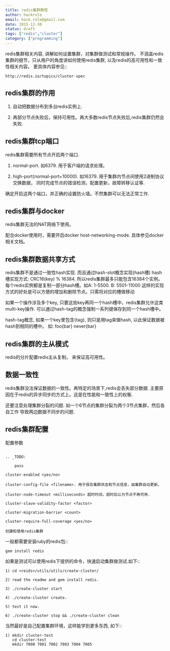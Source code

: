 ```yaml
---
title: redis集群教程
author: hackrole
email: hack.role@gmail.com
date: 2015-12-30
status: draft
tags: ["redis","cluster"]
category: ["programming"]
---
```




redis集群相关内容, 讲解如何设置集群，对集群做测试和常规操作。
不涵盖redis集群的细节，只从用户的角度讲如何使用redis集群, 以及redis的高可用性和一致性相关内容。
更具体内容参见::

    http://redis.io/topics/cluster-spec

redis集群的作用
---------------

1) 自动把数据分布到多台redis实例上.

2) 再部分节点失败后，保持可用性。再大多数redis节点失败后,redis集群仍然会失败.


redis集群tcp端口
----------------

redis集群需要所有节点开启两个端口.

1) normal-port. 如6379. 用于客户端的请求处理。

2) high-port(normal-port+10000). 如16379.
   用于集群内节点间使用2进制协议交换数据，
   同时完成节点的错误检测，配置更新，故障转移认证等.

确定开启这两个端口，并正确的设置防火墙。不然集群可以无法正常工作.

redis集群与docker
-----------------

redis集群无法的NAT网络下使用。

配合docker使用时，需要开启docker host-networking-mode. 具体参见docker相关文档。


redis集群数据共享方式
---------------------

redis集群不是通过一致性hash实现. 而且通过hash-slot概念实现(hash槽)
hash槽实现方式: CRC16(key) % 16384. 所以redis集群最多只能包含16384个实例。
每个redis实例都是复制一部分hash槽。如A: 1-5500. B: 5501-11000
这样的实现方式的好处是可以方便的增加和删除节点。只需将对应的槽做移动

如果一个操作涉及多个key, 只要这些key再同一个hash槽中，redis集群允许这类multi-key操作.
可以通过hash-tag的概念强制一系列键保存到同一个hash槽中。

hash-tag概念, 如果一个key里包含{tag}, 则只是用tag来做hash, 以此保证数据被hash到相同的槽中。
如: foo{bar} never{bar}


redis集群的主从模式
-------------------

redis的分片配置redis主从复制， 来保证高可用性。


数据一致性
----------

redis集群没法保证数据的一致性。再特定的场景下,redis会丢失部分数据.
主要原因在于redis的异步同步的方式上。这是在性能和一致性上的权衡.

还要注意处理集群分裂的问题. 如一个6节点的集群分裂为两个3节点集群，然后各自工作
导致两边数据不同步的问题.


redis集群配置
-------------

配置参数
~~~~~~~~

.. _TODO:

    pass

cluster-enabled <yes/no>

cluster-config-file <filename>. 用于保存集群状态和节点信息，由集群自动更新。

cluster-node-timeout <milliseconds> 超时时间，超时后认为节点不再可用.

cluster-slave-validity-factor <factor>

cluster-migration-barrier <count>

cluster-require-full-coverage <yes/no>

创建和使用redis集群
~~~~~~~~~~~~~~~~~~~

一般都需要安装ruby的redis包::

    gem install redis

如果是测试可以使用redis下提供的命令，快速启动集群做测试.如下::

    1) cd <reids>/utils/utils/create-cluster/

    2) read the readme and gem install redis.

    3) ./create-cluster start

    4) ./create-cluster create.

    5) test it now.

    6) ./create-cluster stop && ./create-cluster clean


当然最好是自己配置集群环境，这样能学到更多东西, 如下::

    1) mkdir cluster-test
       cd cluster-test
       mkdir 7000 7001 7002 7003 7004 7005
